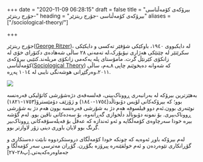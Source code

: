 +++
date = "2020-11-09 06:28:15"
draft = false
title = "بیرۆکەی کۆمەڵناسی -جۆرج ریتزێر"
heading = "بیرۆکەی کۆمەڵناسی -جۆرج ریتزێر"
aliases = ["/sociological-theory/"]

+++

جۆرج ریتزێر([George Ritzer](https://en.wikipedia.org/wiki/George_Ritzer))، لە دایکبووی ١٩٤٠،  باوکێکی شۆفێر تەکسی و دایکێکی سکرێتێر لە چێنێکی هەژاری نیۆیۆرک،لە تەمەنی ٢٨ ساڵی شەهادەی دکتۆرای خۆی لە زانکۆی کێرنێڵ گرت. مامۆستای پلە یەکەمی زانکۆی مریلەند.کتێبی بیرۆکەی کۆمەڵناسی([Sociological Theory](https://www.amazon.com/George-Ritzer-Sociological-Theory-Eighth/dp/B004HMAID6)) کە شەوانە دەیخوێنم چاپی ٨ـەم، ساڵی ٢٠١١،وەرگێڕانی هوشەنگی نایبی لە ١٠١٤ پەڕە.

![](/book/img/03.jpg)

 بەهێزترین بیرۆکە لە بەرانبەری ڕووناک‌بینی، فەلسەفەی  دژەشۆرشی  کاتۆلیکی فەرەنسە بوو؛ کە بیرۆکەکانی لۆیس دۆبوناڵد(١٧٥٤-١٨٤٠) و ژۆزێف دۆمێسترۆ(١٧٥٣-١٨٢١) نوێنەری بوون.ئەم دوو فیلسوفە هەم دژ بە شۆرشی فەرەنسە بوون هەم دژ بە شۆرشی ڕووناک‌بیری. بۆ نمونە دۆبوناڵد دڵخوازی گەڕانەوە، بۆ سەدەکانی ناڤین بوو. لەم گۆشە بیرە خودا سەرچاوەی کۆمەڵگایە و ئەو ئەندازە کە عەقڵ بۆ فەیلەسۆفەکانی ڕووناک‌بیر گرنگ بوو لایان باوڕی دینی زۆر لاوازتر بوو.

لەم بیرۆکە باوڕ ئەوەیە کە چونکە خودا کۆمەڵگای دروستکردووە نابێت دەستکاری و گۆڕانکاری تێوەردەن و ئەم خولقێنەرە پیرۆزە بگۆڕن. گۆڕان مەترسی سەر کۆمەڵگا و جەماوەرەکەیەتی.[پ٢٨-٢٧]